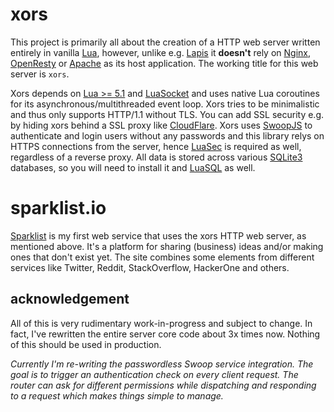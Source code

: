 # xors

This project is primarily all about the creation of a HTTP web server written entirely in vanilla [Lua](http://lua.org), however, unlike e.g. [Lapis](https://leafo.net/lapis) it **doesn't** rely on [Nginx](http://nginx.com), [OpenResty](http://openresty.org) or [Apache](https://httpd.apache.org/docs/trunk/mod/mod_lua.html) as its host application. The working title for this web server is `xors`.

Xors depends on [Lua >= 5.1](https://www.lua.org/manual/5.1/manual.html) and [LuaSocket](http://w3.impa.br/~diego/software/luasocket) and uses native Lua coroutines for its asynchronous/multithreaded event loop. Xors tries to be minimalistic and thus only supports HTTP/1.1 without TLS. You can add SSL security e.g. by hiding xors behind a SSL proxy like [CloudFlare](https://www.cloudflare.com). Xors uses [SwoopJS](https://swoopnow.com) to authenticate and login users without any passwords and this library relys on HTTPS connections from the server, hence [LuaSec](https://github.com/brunoos/luasec) is required as well, regardless of a reverse proxy. All data is stored across various [SQLite3](https://www.sqlite.org) databases, so you will need to install it and [LuaSQL](https://keplerproject.github.io/luasql) as well.


#  sparklist.io

[Sparklist](https://sparklist.io) is my first web service that uses the xors HTTP web server, as mentioned above. It's a platform for sharing \(business\) ideas and/or making ones that don't exist yet. The site combines some elements from different services like Twitter, Reddit, StackOverflow, HackerOne and others.


## acknowledgement

All of this is very rudimentary work-in-progress and subject to change. In fact, I've rewritten the entire server core code about 3x times now. Nothing of this should be used in production.

*Currently I'm re-writing the passwordless Swoop service integration. The goal is to trigger an authentication check on every client request. The router can ask for different permissions while dispatching and responding to a request which makes things simple to manage.*
